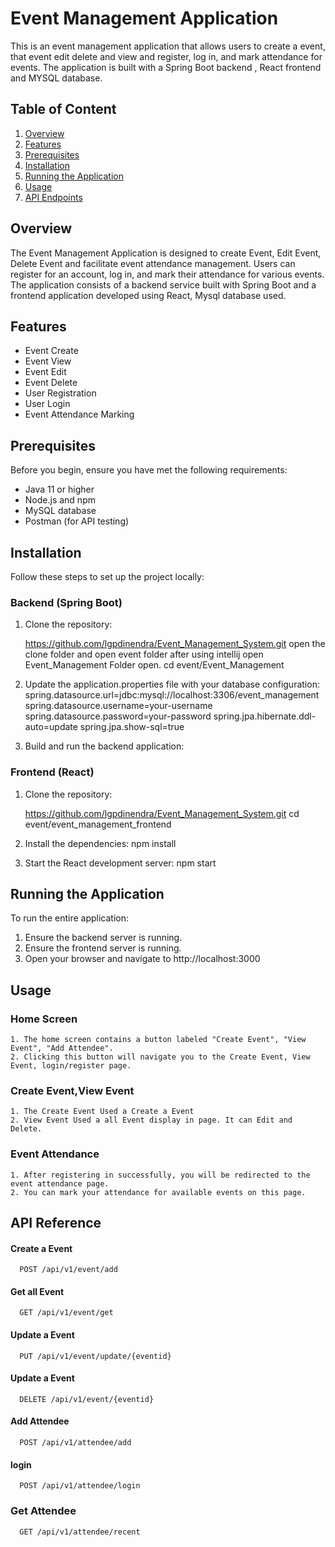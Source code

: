
# Event Management Application

This is an event management application that allows users to create a event, that event edit delete and view and register, log in, and mark attendance for events. The application is built with a Spring Boot backend , React frontend and MYSQL database.



## Table of Content
1. [Overview](#overview)
2. [Features](#features)
3. [Prerequisites](#prerequisites)
4. [Installation](#installation)
5. [Running the Application](#running-the-application)
6. [Usage](#usage)
7. [API Endpoints](#api-endpoints)
## Overview
The Event Management Application is designed to create Event, Edit Event, Delete Event and facilitate event attendance management. Users can register for an account, log in, and mark their attendance for various events. The application consists of a backend service built with Spring Boot and a frontend application developed using React, Mysql database used.


## Features
- Event Create
- Event View
- Event Edit
- Event Delete 
- User Registration
- User Login
- Event Attendance Marking
## Prerequisites
Before you begin, ensure you have met the following requirements:

- Java 11 or higher
- Node.js and npm 
- MySQL database
- Postman (for API testing)
  
## Installation
Follow these steps to set up the project locally:

### Backend (Spring Boot)

1. Clone the repository:
   
   https://github.com/lgpdinendra/Event_Management_System.git
   open the clone folder and open event folder after using intellij open Event_Management Folder open.
   cd event/Event_Management

3. Update the application.properties file with your database configuration:
    spring.datasource.url=jdbc:mysql://localhost:3306/event_management
    spring.datasource.username=your-username
    spring.datasource.password=your-password
    spring.jpa.hibernate.ddl-auto=update
    spring.jpa.show-sql=true

4. Build and run the backend application:

### Frontend (React)

1. Clone the repository:
   
   https://github.com/lgpdinendra/Event_Management_System.git
   cd event/event_management_frontend

2. Install the dependencies:
    npm install
3. Start the React development server:
    npm start

## Running the Application

To run the entire application:

1. Ensure the backend server is running.
2. Ensure the frontend server is running.
3. Open your browser and navigate to http://localhost:3000
## Usage

### Home Screen

    1. The home screen contains a button labeled "Create Event", "View Event", "Add Attendee".
    2. Clicking this button will navigate you to the Create Event, View Event, login/register page.

### Create Event,View Event
    1. The Create Event Used a Create a Event
    2. View Event Used a all Event display in page. It can Edit and Delete.

### Event Attendance
    1. After registering in successfully, you will be redirected to the event attendance page.
    2. You can mark your attendance for available events on this page.
## API Reference

#### Create a Event

```http
  POST /api/v1/event/add
```

#### Get all Event

```http
  GET /api/v1/event/get
```

#### Update a Event

```http
  PUT /api/v1/event/update/{eventid}
```
#### Update a Event

```http
  DELETE /api/v1/event/{eventid}
```

#### Add Attendee

```http
  POST /api/v1/attendee/add
```

#### login

```http
  POST /api/v1/attendee/login
```

### Get Attendee

```http
  GET /api/v1/attendee/recent
```



